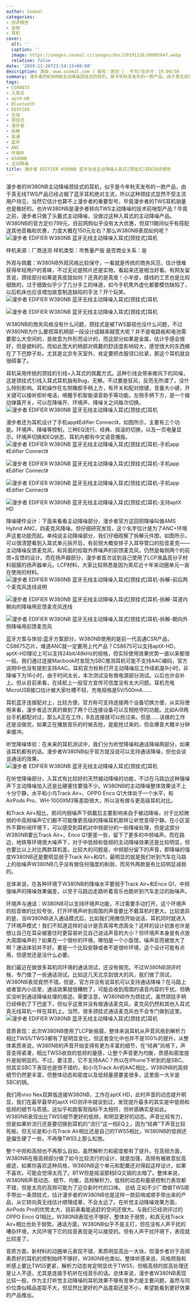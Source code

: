 ```yaml
---
author: Soomal
categories:
- 测评报告
- 音频
- 耳机
cover:
  alt: ''
  caption: ''
  image: https://images.soomal.cc/images/doc/20191126/00085647.webp
  relative: false
date: '2019-11-26T23:54:15+08:00'
description: 源自：www.soomal.com | 版权：原创 |  平均/总评分：10.00/50
summary: 漫步者的W380NB主动降噪颈挂式的耳机，是今年秋天发布的一款产品，由于真无线TWS产品已经占据了蓝牙耳机绝对主流，所以这种颈挂式显然不受主流用户待见。不过也许它是漫步者研发主动降噪入耳式耳机的前哨兵？
tags:
- CSR8675
- 入耳式
- aptX-HD
- Bluetooth
- EDIFIER
- 无线
- 颈挂式
- 漫步者
- 拆解
- 高通
- 蓝牙
- ANC
- 环境声
- W380NB
- 主动降噪
title: 漫步者 EDIFIER W380NB 蓝牙无线主动降噪入耳式[颈挂式]耳机测评报告
---
```


漫步者的W380NB主动降噪颈挂式的耳机，似乎是今年秋天发布的一款产品，由于真无线TWS产品已经占据了蓝牙耳机绝对主流，所以这种颈挂式显然不受主流用户待见，当然它估计也算不上漫步者的重要型号，毕竟漫步者的TWS耳机销量也是极好的。也许W380NB是漫步者转向TWS主动降噪的技术前哨型产品？毕竟之前，漫步者只做了头戴式主动降噪，没做过这种入耳式的主动降噪产品。W380NB的官方定价799元，目前网购似乎没有太大优惠，但双11期间似乎有搭配送其他音箱和优惠，力度大概在150元左右？那么W380NB表现如何呢？
![漫步者 EDIFIER W380NB 蓝牙无线主动降噪入耳式[颈挂式]耳机](https://images.soomal.cc/images/doc/20191118/00085514.webp)





样机来源：厂商送测
样机类型：市售量产版
是否商业关系：是

外观与佩戴：W380NB外观风格比较保守，一看就是传统的商务风范，估计很难获得年轻用户的青睐，不过无论是照片还是实物，看起来还是相当好看。有网友留言说，颈挂部分如果是真皮就如何？还真的是真皮！小羊皮，缝线的工艺也是比较细致的，过于细致似乎少了几分手工的味道，如今手机焦外虚化都要模仿缺陷了，以后机床也应该增加故意制造缺陷的手法？开个玩笑。
![漫步者 EDIFIER W380NB 蓝牙无线主动降噪入耳式[颈挂式]耳机](https://images.soomal.cc/images/doc/20191118/00085515.webp)




![漫步者 EDIFIER W380NB 蓝牙无线主动降噪入耳式[颈挂式]耳机](https://images.soomal.cc/images/doc/20191118/00085527.webp)




W380NB的商务风格没有什么问题，颈挂式是被TWS鄙视也没什么问题，不过W380NB为什么要把耳机柄部一段设计成越来越宽大呢？并不是电路板和电池需要那么大空间的，是故意为外形而设计的，而这部分如果是金属，估计手感会很好，但是塑料的。而如此宽大的柄部对佩戴的舒适度影响较大，感觉很大的东西搁在了下巴脖子处。尤其是北京冬天室外，肯定要把衣服领口拉紧，那这个耳机就会很碍事了。

耳机采用传统的颈挂的引线+入耳式的佩戴方式。这种引线会带来微风下的风噪，这是颈挂式引线入耳式耳机独有Bug，无解。不过要是狂风，反而无所谓了，没什么特别影响。耳机操作在左侧橡胶手柄上方，有开关和配对按键，音量大小键，开关键可以接听拒听电话，唤醒手机智能语音助手等功能。左侧手柄下方，是一个拨动弹簧开关，可以在降噪开、环境声、降噪关之间每次切换。
![漫步者 EDIFIER W380NB 蓝牙无线主动降噪入耳式[颈挂式]耳机](https://images.soomal.cc/images/doc/20191118/00085522.webp)




漫步者还为耳机设计了手机app《Edifier Connect》，如图所示，主要有三个功能。环境声、降噪等控制，三种EQ流行、经典、摇滚的切换，以及一页电量显示。环境声切换和EQ状态，耳机内都有中文语音播报。
![漫步者 EDIFIER W380NB 蓝牙无线主动降噪入耳式[颈挂式]耳机-手机app《Edifier Connect》](https://images.soomal.cc/images/doc/20191126/00085648_01.webp)




![漫步者 EDIFIER W380NB 蓝牙无线主动降噪入耳式[颈挂式]耳机-手机app《Edifier Connect》](https://images.soomal.cc/images/doc/20191126/00085649_01.webp)




![漫步者 EDIFIER W380NB 蓝牙无线主动降噪入耳式[颈挂式]耳机-手机app《Edifier Connect》](https://images.soomal.cc/images/doc/20191126/00085650_01.webp)




![漫步者 EDIFIER W380NB 蓝牙无线主动降噪入耳式[颈挂式]耳机-支持aptX HD](https://images.soomal.cc/images/doc/20191127/00085651_01.webp)




降噪硬件设计：下面来看看主动降噪部分，漫步者官方这回把降噪叫做AMS Hybrid ANC，四麦克风降噪。但仔细研究发现，这个名字估计是为了ANC+环境声这套功能而起。单纯说主动降噪部分，我们仔细观察了拆解元件图，如图所示，可以很清楚看到入耳式单元拆开后，有前侧大概安排子入耳导管口的拾音麦克――主动降噪反馈麦克风，和背面的拾取外界噪声的前馈麦克风，仍然是每侧两个的前馈+反馈的设计。而在扬声器部分，漫步者首次谈到自己使用了LCP液晶高分子材料振膜的扬声器单元。LCP材料，大家比较熟悉是因为索尼近十年来动圈单元一直在使用的材料。
![漫步者 EDIFIER W380NB 蓝牙无线主动降噪入耳式[颈挂式]耳机-拆解-前后两个麦克风连线说明](https://images.soomal.cc/images/doc/20191126/00085643.webp)




![漫步者 EDIFIER W380NB 蓝牙无线主动降噪入耳式[颈挂式]耳机-拆解-耳道内朝向的降噪用反馈麦克风连线](https://images.soomal.cc/images/doc/20191126/00085644_01.webp)




![漫步者 EDIFIER W380NB 蓝牙无线主动降噪入耳式[颈挂式]耳机-拆解-朝向外侧降噪用前馈麦克风](https://images.soomal.cc/images/doc/20191126/00085645_01.webp)




蓝牙方案与体验:蓝牙方案部分，W380NB使用的是前一代高通CSR产品，CS8675芯片，难道ANC就一定要用上代产品？CS8675可以支持aptX-HD，aptX-HD理论上可以支持24bit/48kHz的规格，但实际使用效果优势一直以来都很一般。我们通过连接Macbook时发现为SBC推测耳机可能不支持AAC编码，官方说明中也没有提到支持AAC。耳机官方标称打开主动降噪后工作续航是9小时，非降噪下为16小时，由于时间太长，本次测试没有做电源部分测试。以后也许会补上。但从目前来看，在续航上一般官方宣传可信度没有太大问题。耳机充电MicroUSB接口估计被大家吐槽不轻，充电规格是5V/500mA……

耳机蓝牙连接配对上，比较方便，官方称可支持连接两个设备切换方便，从实际使用来看，漫步者这次真的做到了两个已连接设备可以互相抢夺的功能。比如A/B两台手机都配对过，那么A正在工作，B去连接就可以抢过来。但是……该做的工作还是没做完，如果正在播放音乐的时候去抢，是能抢过来的，但会爆音大概半分钟来缓冲。

听觉降噪体验：在未来的耳机测试中，我们分为听觉降噪和通话降噪两部分，如果该耳机都有的话。漫步者W380NB似乎官方就没说可以支持通话降噪，但也会谈谈通话的效果。
![漫步者 EDIFIER W380NB 蓝牙无线主动降噪入耳式[颈挂式]耳机](https://images.soomal.cc/images/doc/20191118/00085525.webp)




在听觉降噪部分，入耳式有比较好的天然被动降噪的功能，不过在马路边这种强噪声下主动降噪加入还是比硬塞住要强不少。W380NB的主动降噪整体效果谈不上十分宁静，水平和小鸟Track Air+、OPPO Enco Q1大体处于一个水平，和AirPods Pro、WH-1000XM3等差距很大，所以没有做与更高级耳机对比。

和Track Air+相比，房间内弱噪声下佩戴后主要影响来自于被动降噪，对于比较微弱的中高频噪声它们都不可能像更高级的降噪耳机那样让听觉变得宁静。在小区室外不算吵闹环境下，可以感受到耳机对中频部分的一些降噪处理，但是这部分W380NB要比Track Air+、Enco Q1更差一些，留下了更多的中频噪声。而在路边，地铁等环境很大噪声下，对于中低频和低频的主动降噪效果还是比较明显，但也要比以上对比两款耳机差。比较大的问题是，中频部分留下的声音，即降噪的强度W380NB还是要明显弱于Track Air+和Q1，最明显的就是我们听到汽车在马路上的抬噪声W380NB几乎没有做任何强度的削弱，而另外两款是有比较明显减弱的。

总体来说，在各种环境下W380NB的降噪水平要弱于Track Air+和Enco Q1，中频强噪声的降噪效果偏差，以至于马路边走路听着音乐也能听到汽车走过的胎噪声。

环境声与通话：W380NB可以支持环境声功能，不过需要手动打开。这个环境声的拾音做的比较夸张，打开环境声听到周围的声音要比不戴耳机时更大。比较诡异的是，当W380NB进入通话模式后，比如我们用微信开始说话，耳机同时就进入了环境声模式！我们不知道这样的设计是否真得考虑周全？这样的设计初衷也许是想让自己在耳朵被塞住时更容易听见自己说话声音的大小？但环境声本身是有点放大周围噪声的？如果在一个很吵的环境，哪怕是一个小饭馆，噪声反而被放大了啊？通话体验并不好。要是一个比较安静或者不是很吵环境，这个设计可能有点用，但感觉还是没什么必要。

我们最近在做很多耳机同环境的通话测试，还没有做完。不过W380NB测评时候，专门做了一些通话测试。比如这几天北京刮很大的风，我们做了测试，W380NB表现竟然不错。但是，官方并没有说耳机可以支持通话降噪？在马路上或者室内小店里，通话效果就很糟糕了，可能会收到周围的语音内容的干扰。但确实没听到通话降噪处理的痕迹。需要注意，W380NB作为颈挂式，虽然颈挂手柄已经伸到了下巴底下，但似乎这里并没有做通话麦克风，麦克风仍然和其他入耳式真无线耳机一样在耳机上。当然，很多颈挂式通话麦克风也不会专门做到这里。
![漫步者 EDIFIER W380NB 蓝牙无线主动降噪入耳式[颈挂式]耳机](https://images.soomal.cc/images/doc/20191118/00085516.webp)




音质表现：此次W380NB使用了LCP新振膜，整体来说耳机从声音风格到解析力相比TWS5/TWS3都有了挺明显变化，但这套变化中也并不是100%的提升。从整体素质来说，W380NB的声音开始变得有更为丰富的细节，在“经典”风格下，声音变得紧凑，相比TWS5收敛的低频的量感，让整个声音更为均衡，质感和密度提升是挺明显的。不过，要注意，它不支持AAC？所以在iPhone下听到的是SBC。但其实SBC下表现也是很不错的，和小鸟Track Air的AAC相比，W380NB的高频细节仍然更丰富，但整体动态和密度以及低频量感要差很多，这里面一大半是SBC的锅。

我们用vivo Nex双屏版连接W380NB，工作在aptX HD，此时声音的动态提升明显，我们在最早最早的aptX HD测评中就谈到过，发现提升最多的其实是中低频和低频的细节与质感。这似乎和跑客观指标不太相符，但听感确实是如此。W380NB表现出比TWS5细节更好的低频，和明显更好的动态。声音比较有力，但是如果听流行还是要切换到耳机的“流行”这一档EQ上，因为“经典”下声音比较死板。但无论是和小鸟Track Air相比还是自己的TWS5相比，W380NB的低频还是偏生硬了一些，不再像TWS5上那么松弛。

整个中频和高频也不再那么自如，虽然解析力和密度都有了提升。在高频方面，W380NB在极高频部分做了如今比较流行的设计，就是加强，高频有被故意扯高痕迹，如果你喜欢这种风格，W380NB这个单元和配置还对得起这样设计。如果不喜欢，可能会觉得太亮了。BTW但是摇滚那档EQ又搞的太暗了。整体来说，W380NB声音动态、细节、均衡，高频解析力，低频的动态和量感控制力表现都不错，但是太亮的高频可能为了迎合新时代的口味。
总结
正如不少厂商做TWS顺手带出一条颈挂式，估计漫步者的W380NB也是这样一款前哨或顺手带出来的产品，从它转向真无线估计顺理成章，不会太远了。在听觉主动降噪效果方面，AirPods Pro的优势太大，目前来看能追赶的空间还很大。与我们已经测评过的OPPO Enco Q1相比，W380NB表现也不够好，整体处于弱势，和真无线Track Air+相比也处于弱势。通话方面，W380NB似乎不是主打，但在没有人声干扰的嘈杂环境，大风环境下它的拾音表现是可以接受的。但有人声干扰环境下，表现就比较差了。

音质方面，新材料的动圈单元表现不错，素质明显高出一大块，但漫步者对于高频素质好的耳机的控制始终不够好，W380NB也类似。整体听感来说，风格把我和听感上要比TWS5更紧，解析力动态肯定明显优于TWS5，但极高频的拔高处理还是让人不适，尤其是连接手机听在线音乐的话。总体来说，漫步者W380NB表现比较一般，作为主打听觉主动降噪的耳机效果不够有竞争力是主要问题，虽然与同价位类似精品差距不大，但显然比更好的产品差距还是不小，希望能看到更好效果的产品推出。